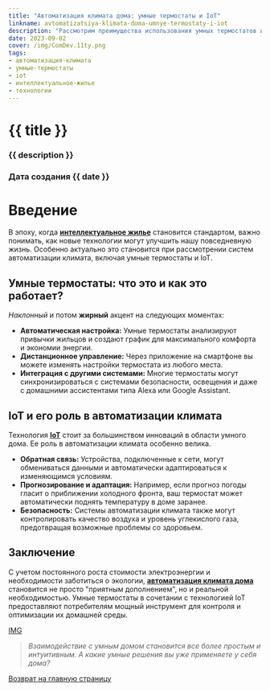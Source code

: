 ```yaml
---
title: "Автоматизация климата дома: умные термостаты и IoT"
linkname: avtomatizatsiya-klimata-doma-umnye-termostaty-i-iot
description: "Рассмотрим преимущества использования умных термостатов и технологии IoT в автоматизации климата дома."
date: 2023-09-02
cover: /img/ComDev.11ty.png
tags: 
- автоматизация-климата
- умные-термостаты
- iot
- интеллектуальное-жилье
- технологии
---
```


# {{ title }}
### {{ description }}
### Дата создания {{ date }}


# Введение

В эпоху, когда **[интеллектуальное жилье](/)** становится стандартом, важно понимать, как новые технологии могут улучшить нашу повседневную жизнь. Особенно актуально это становится при рассмотрении систем автоматизации климата, включая умные термостаты и IoT.

## Умные термостаты: что это и как это работает?

*Наклонный* и потом **жирный** акцент на следующих моментах:

* **Автоматическая настройка:** Умные термостаты анализируют привычки жильцов и создают график для максимального комфорта и экономии энергии.
* **Дистанционное управление:** Через приложение на смартфоне вы можете изменять настройки термостата из любого места.
* **Интеграция с другими системами:** Многие термостаты могут синхронизироваться с системами безопасности, освещения и даже с домашними ассистентами типа Alexa или Google Assistant.

## IoT и его роль в автоматизации климата

Технология **[IoT](/)** стоит за большинством инноваций в области умного дома. Ее роль в автоматизации климата особенно велика.

* **Обратная связь:** Устройства, подключенные к сети, могут обмениваться данными и автоматически адаптироваться к изменяющимся условиям.
* **Прогнозирование и адаптация:** Например, если прогноз погоды гласит о приближении холодного фронта, ваш термостат может автоматически поднять температуру в доме заранее.
* **Безопасность:** Системы автоматизации климата также могут контролировать качество воздуха и уровень углекислого газа, предотвращая возможные проблемы со здоровьем.

## Заключение

С учетом постоянного роста стоимости электроэнергии и необходимости заботиться о экологии, **[автоматизация климата дома](/)** становится не просто "приятным дополнением", но и реальной необходимостью. Умные термостаты в сочетании с технологией IoT предоставляют потребителям мощный инструмент для контроля и оптимизации их домашней среды.

[IMG](/)
> *Взаимодействие с умным домом становится все более простым и интуитивным. А какие умные решения вы уже применяете у себя дома?*

[Возврат на главную страницу](/)
